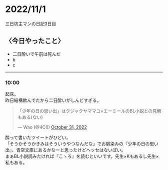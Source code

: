 2022/11/1
============

三日坊主マンの日記3日目

## 〈今日やったこと〉  
* 二日酔いで午前は死んだ
* b
* c

---

### 10:00  
起床。  
昨日結構飲んでたから二日酔いがしんどすぎる。  
<blockquote class="twitter-tweet"><p lang="ja" dir="ltr">「少年の日の思い出」はクジャクヤママユ×エーミールのBL小説との見解もある(ない)</p>&mdash; Wao (@4C0) <a href="https://twitter.com/4C0/status/1587135527123185669?ref_src=twsrc%5Etfw">October 31, 2022</a></blockquote>   

酔って書いたツイートがひどい。  
「そうかそうかきみはそういうやつなんだな」でお馴染みの『少年の日の思い出』、青空文庫にあるかなーと思ったけどヘッセはないぽい。  
まぁBL小説読みたければ『こヽろ』を読むといいです。先生×Kもあるし先生×私もある。  


